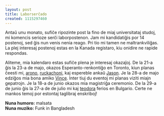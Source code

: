 ```yaml
---
layout: post
title: Laborserĉado
created: 1115297460
---
```

Antaŭ unu monato, sufiĉe ripozinte post la fino de miaj universitataj studoj, mi komencis serioze serĉi laborpostenon.  Jam mi kandidatiĝis por 14 postenoj, sed ĝis nun venis nenia reago.  Pri tio mi tamen ne maltrankviliĝas.  La plej interesaj postenoj estas en la Kanada registaro, kiu onidire ne rapide respondas.

Aliteme, mia kalendaro estas sufiĉe plena je interesaj okazaĵoj.  De la 21-a ĝis la 23-a de majo, okazos Esperanto-renkontiĝo en Toronto, kiun planas ĉeesti mi, [arono](https://arono.livejournal.com/), [ruckachoni](https://ruckachoni.livejournal.com/), kaj espereble ankaŭ [Jason](http://www.nirgle.net/).  Je la 28-a de majo edziĝos mia bona amiko [Vince](http://www.filbar.org/).  Inter tiuj du eventoj mi planas viziti miajn gepatrojn.  Je la 18-a de junio okazos mia magistriĝa ceremonio.  De la 29-a de junio ĝis la 27-a de de julio mi kaj [teodora](https://teodora.livejournal.com/) ferios en Bulgario.  Certe ne mankos temoj por estontaj taglibraj enskriboj!

**Nuna humoro:** malsata  
**Nuna muziko:** Funk in Bangladesh
